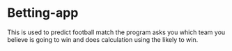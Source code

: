 # Betting-app
This is used to predict football match
the program asks you which team you believe is going to win and does calculation using the likely to win.
